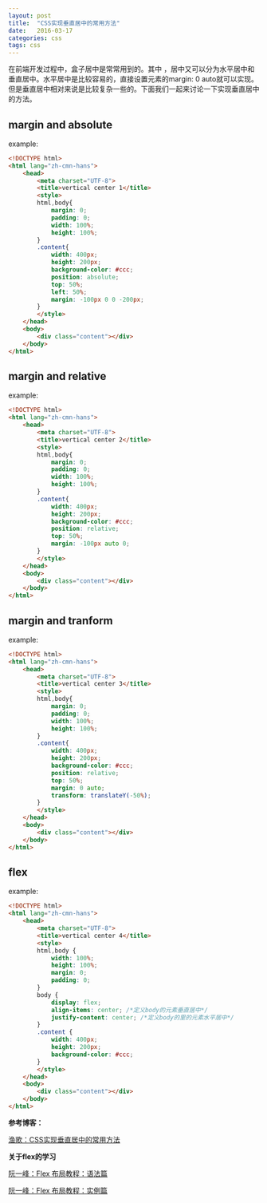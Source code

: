 ```yaml
---
layout: post
title:  "CSS实现垂直居中的常用方法"
date:   2016-03-17
categories: css
tags: css
---
```


在前端开发过程中，盒子居中是常常用到的。其中 ，居中又可以分为水平居中和垂直居中。水平居中是比较容易的，直接设置元素的margin: 0 auto就可以实现。但是垂直居中相对来说是比较复杂一些的。下面我们一起来讨论一下实现垂直居中的方法。


## margin and absolute

example:

```html
<!DOCTYPE html>
<html lang="zh-cmn-hans">
	<head>
	    <meta charset="UTF-8">
	    <title>vertical center 1</title>
	    <style>
		html,body{
			margin: 0;
			padding: 0;
			width: 100%;
			height: 100%;
		}
		.content{
			width: 400px;
			height: 200px;
			background-color: #ccc;
			position: absolute;
			top: 50%;
			left: 50%;
			margin: -100px 0 0 -200px;
		}
	    </style>
	</head>
	<body>
	    <div class="content"></div>
	</body>
</html>
```

## margin and relative

example:

```html
<!DOCTYPE html>
<html lang="zh-cmn-hans">
	<head>
	    <meta charset="UTF-8">
	    <title>vertical center 2</title>
	    <style>
		html,body{
			margin: 0;
			padding: 0;
			width: 100%;
			height: 100%;
		}
		.content{
			width: 400px;
			height: 200px;
			background-color: #ccc;
			position: relative;
			top: 50%;
			margin: -100px auto 0;
		}
	    </style>
	</head>
	<body>
	    <div class="content"></div>
	</body>
</html>
```

## margin and tranform

example:

```html
<!DOCTYPE html>
<html lang="zh-cmn-hans">
	<head>
	    <meta charset="UTF-8">
	    <title>vertical center 3</title>
	    <style>
		html,body{
			margin: 0;
			padding: 0;
			width: 100%;
			height: 100%;
		}
		.content{
			width: 400px;
			height: 200px;
			background-color: #ccc;
			position: relative;
			top: 50%;
			margin: 0 auto;
			transform: translateY(-50%);
		}
	    </style>
	</head>
	<body>
	    <div class="content"></div>
	</body>
</html>
```

## flex

example:

```html
<!DOCTYPE html>
<html lang="zh-cmn-hans">
	<head>
	    <meta charset="UTF-8">
	    <title>vertical center 4</title>
	    <style>
		html,body {
			width: 100%;
			height: 100%;
			margin: 0;
			padding: 0;
		}
		body {
			display: flex;
			align-items: center; /*定义body的元素垂直居中*/
			justify-content: center; /*定义body的里的元素水平居中*/
		}
		.content {
			width: 400px;
			height: 200px;
			background-color: #ccc;        
		}
	    </style>
	</head>
	<body>
	    <div class="content"></div>
	</body>
</html>
```

**参考博客：**

[渔歌：CSS实现垂直居中的常用方法](http://www.cnblogs.com/yugege/p/5246652.html)

**关于flex的学习**

[阮一峰：Flex 布局教程：语法篇](http://www.ruanyifeng.com/blog/2015/07/flex-grammar.html)

[阮一峰：Flex 布局教程：实例篇](http://www.cnblogs.com/yugege/p/5246652.html)